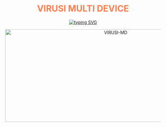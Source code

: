 <h1 align="center" style="color: #FF7F50;">VIRUSI MULTI DEVICE</h1>

<p align="center">
  <a href="https://git.io/typing-svg">
    <img src="https://readme-typing-svg.demolab.com?font=Green+Ops+One&size=50&pause=1000&color=FF7F50&center=true&width=910&height=100&lines=🦠THANKS+FOR+CHOOSING+VIRUSI+MDV2;MULTI+DEVICE+WHATSAPP+BOT;CREATED+BY+VIRUSI+MBAYA;RELEASED ON+24.3.2025;AT+19:00;SPECIAL+THANKS+TO;STAINER+C;MY+LOVE+PHYNIC+💕; LAMOH+SIMPS+TO+SHYLOCK+🦠" alt="typing SVG" />
  </a>
</p>

<p align="center">
  <img alt="VIRUSI-MD" width="700" height="300" src="https://files.catbox.moe/v3gnev.jpg">
</p>
